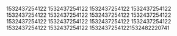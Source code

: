 1532437254122
1532437254122
1532437254122
1532437254122
1532437254122
1532437254122
1532437254122
1532437254122
1532437254122
1532437254122
1532437254122
1532437254122
1532437254122
1532437254122
15324372541221532482220741